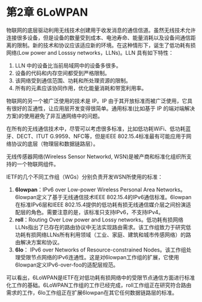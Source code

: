 # 第2章 6LoWPAN

物联网的底层驱动利用无线技术创建用于收发消息的通信信道。虽然无线技术允许连接很多设备，但是设备的数量受到成本、电池寿命、能量消耗以及设备间通信距离的限制。新的技术和协议应该适应新的环境。在这种情形下，诞生了低功耗有损网络(Low power and Losssy networks，LLNs)。LLN 具有如下特性：

  1. LLN 中的设备比当前局域网中的设备多很多。
  2. 设备的代码和内存空间都受到严格限制。
  3. 该网络受到通信范围、功耗和所处理资源的限制。
  4. 所有的元素应该协同作用，优化能量消耗和带宽利用率。

物联网的另一个被广泛使用的技术是 IP。IP 由于其开放标准而被广泛使用，它具有很好的互通性，让应用层开发变得很简单。通用标准(比如基于 IP 的端对端解决方案)的使用避免了非互通网络中的问题。

在所有的无线通信技术中，尽管可以考虑很多标准，比如低功耗WiFi、低功耗蓝牙、DECT、ITUT G.9959、NFC等，但是IEEE 802.15.4标准最有可能应用于网络协议的底层（物理层和数据链路层）。

无线传感器网络(Wireless Sensor Networkd, WSN)是被产商和标准化组织所支持的一个物联网组件。

IETF的几个不同工作组（WGs）分别负责开发WSN所使用的标准：
1. **6lowpan**：IPv6 over Low-power Wireless Personal Area Networks。6lowpan定义了基于无线通信技术IEEE 802.15.4的IPv6通信标准。6lowpan在标准IPv6层和IEEE 802.15.4提供的低功耗有损无线通信媒介层之间扮演适配层的角色。需要注意的是，该标准只支持IPv6，不支持IPv4。
2. **roll**：Routing Over Low power and Lossy networks。低功耗有损网络LLNs指出了已存在的路由协议中无法实现路由需求。该工作组致力于研究低功耗有损网络LLNs所有利用领域（工业、家庭、建筑和城市传感网络）的路由解决方案和协议。
3. **6lo**： IPv6 over Networks of Resource-constrained Nodes。该工作组处理受限节点网络的IPv6连通性。这是对6lowpan工作组的扩展，它使用6lowpan定义IPv6-over-foo的适配层规范。

可以看出，6LoWPAN是IETF在对低功耗有损网络中的受限节点通信方面进行标准化工作的基础。6LoWPAN工作组的工作已经完成，roll工作组正在研究符合路由需求的工作，6lo工作组正在扩展6lowpan在其它任何数据链路层的标准。